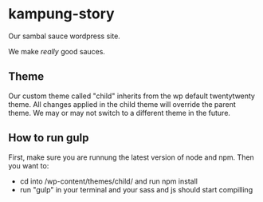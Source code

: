 # kampung-story

Our sambal sauce wordpress site.

We make _really_ good sauces.

## Theme
Our custom theme called "child" inherits from the wp default twentytwenty theme. All changes applied in the child theme will override the parent theme. We may or may not switch to a different theme in the future.

## How to run gulp
First, make sure you are runnung the latest version of node and npm. Then you want to: 
 - cd into /wp-content/themes/child/ and run npm install
 - run "gulp" in your terminal and your sass and js should start compilling
